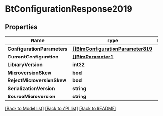 # BtConfigurationResponse2019

## Properties

Name | Type | Description | Notes
------------ | ------------- | ------------- | -------------
**ConfigurationParameters** | [**[]BtmConfigurationParameter819**](BTMConfigurationParameter-819.md) |  | [optional] 
**CurrentConfiguration** | [**[]BtmParameter1**](BTMParameter-1.md) |  | [optional] 
**LibraryVersion** | **int32** |  | [optional] 
**MicroversionSkew** | **bool** |  | [optional] 
**RejectMicroversionSkew** | **bool** |  | [optional] 
**SerializationVersion** | **string** |  | [optional] 
**SourceMicroversion** | **string** |  | [optional] 

[[Back to Model list]](../README.md#documentation-for-models) [[Back to API list]](../README.md#documentation-for-api-endpoints) [[Back to README]](../README.md)


